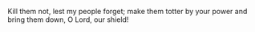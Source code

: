 Kill them not, lest my people forget; make them totter by your power and bring them down, O Lord, our shield!
